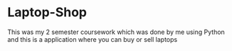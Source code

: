 # Laptop-Shop
This was my 2 semester coursework which was done by me using Python and this is a application where you can buy or sell laptops
